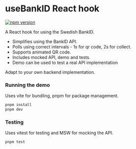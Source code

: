 # useBankID React hook

[![npm version](https://badge.fury.io/js/bankid-react-hook.svg)](https://badge.fury.io/js/bankid-react-hook)

A React hook for using the Swedish BankID.
* Simplifies using the BankID API.
* Polls using correct intervals - 1s for qr code, 2s for collect.
* Supports animated QR code.
* Includes mocked API, demo and tests.
* Demo can be used to test a real API implementation

Adapt to your own backend implementation.

### Running the demo
Uses vite for bundling, pnpm for package management.

```bash
pnpm install
pnpm dev
```

### Testing
Uses vitest for testing and MSW for mocking the API.

```bash
pnpm test
```
